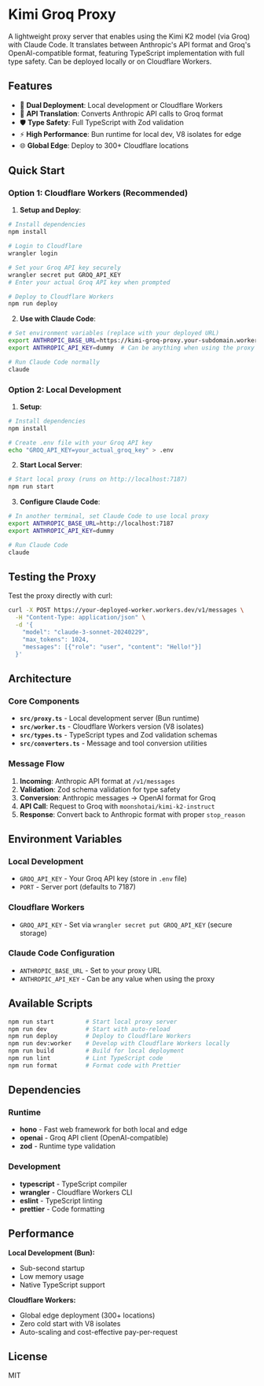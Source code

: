 # Kimi Groq Proxy

A lightweight proxy server that enables using the Kimi K2 model (via Groq) with Claude Code. It translates between Anthropic's API format and Groq's OpenAI-compatible format, featuring TypeScript implementation with full type safety. Can be deployed locally or on Cloudflare Workers.

## Features

- 🚀 **Dual Deployment**: Local development or Cloudflare Workers
- 🔄 **API Translation**: Converts Anthropic API calls to Groq format
- 🛡️ **Type Safety**: Full TypeScript with Zod validation
- ⚡ **High Performance**: Bun runtime for local dev, V8 isolates for edge
- 🌐 **Global Edge**: Deploy to 300+ Cloudflare locations

## Quick Start

### Option 1: Cloudflare Workers (Recommended)

1. **Setup and Deploy**:
```bash
# Install dependencies
npm install

# Login to Cloudflare
wrangler login

# Set your Groq API key securely
wrangler secret put GROQ_API_KEY
# Enter your actual Groq API key when prompted

# Deploy to Cloudflare Workers
npm run deploy
```

2. **Use with Claude Code**:
```bash
# Set environment variables (replace with your deployed URL)
export ANTHROPIC_BASE_URL=https://kimi-groq-proxy.your-subdomain.workers.dev
export ANTHROPIC_API_KEY=dummy  # Can be anything when using the proxy

# Run Claude Code normally
claude
```

### Option 2: Local Development

1. **Setup**:
```bash
# Install dependencies
npm install

# Create .env file with your Groq API key
echo "GROQ_API_KEY=your_actual_groq_key" > .env
```

2. **Start Local Server**:
```bash
# Start local proxy (runs on http://localhost:7187)
npm run start
```

3. **Configure Claude Code**:
```bash
# In another terminal, set Claude Code to use local proxy
export ANTHROPIC_BASE_URL=http://localhost:7187
export ANTHROPIC_API_KEY=dummy

# Run Claude Code
claude
```

## Testing the Proxy

Test the proxy directly with curl:

```bash
curl -X POST https://your-deployed-worker.workers.dev/v1/messages \
  -H "Content-Type: application/json" \
  -d '{
    "model": "claude-3-sonnet-20240229",
    "max_tokens": 1024,
    "messages": [{"role": "user", "content": "Hello!"}]
  }'
```

## Architecture

### Core Components

- **`src/proxy.ts`** - Local development server (Bun runtime)
- **`src/worker.ts`** - Cloudflare Workers version (V8 isolates)
- **`src/types.ts`** - TypeScript types and Zod validation schemas  
- **`src/converters.ts`** - Message and tool conversion utilities

### Message Flow

1. **Incoming**: Anthropic API format at `/v1/messages`
2. **Validation**: Zod schema validation for type safety
3. **Conversion**: Anthropic messages → OpenAI format for Groq
4. **API Call**: Request to Groq with `moonshotai/kimi-k2-instruct`
5. **Response**: Convert back to Anthropic format with proper `stop_reason`

## Environment Variables

### Local Development
- `GROQ_API_KEY` - Your Groq API key (store in `.env` file)
- `PORT` - Server port (defaults to 7187)

### Cloudflare Workers  
- `GROQ_API_KEY` - Set via `wrangler secret put GROQ_API_KEY` (secure storage)

### Claude Code Configuration
- `ANTHROPIC_BASE_URL` - Set to your proxy URL
- `ANTHROPIC_API_KEY` - Can be any value when using the proxy

## Available Scripts

```bash
npm run start         # Start local proxy server
npm run dev           # Start with auto-reload
npm run deploy        # Deploy to Cloudflare Workers  
npm run dev:worker    # Develop with Cloudflare Workers locally
npm run build         # Build for local deployment
npm run lint          # Lint TypeScript code
npm run format        # Format code with Prettier
```

## Dependencies

### Runtime
- **hono** - Fast web framework for both local and edge
- **openai** - Groq API client (OpenAI-compatible)
- **zod** - Runtime type validation

### Development
- **typescript** - TypeScript compiler
- **wrangler** - Cloudflare Workers CLI
- **eslint** - TypeScript linting
- **prettier** - Code formatting

## Performance

**Local Development (Bun):**
- Sub-second startup
- Low memory usage
- Native TypeScript support

**Cloudflare Workers:**  
- Global edge deployment (300+ locations)
- Zero cold start with V8 isolates
- Auto-scaling and cost-effective pay-per-request

## License

MIT